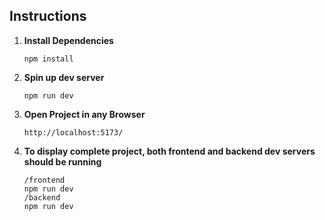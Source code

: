 ## Instructions
1. **Install Dependencies**
    ```
    npm install
    ```
2. **Spin up dev server**
    ```
    npm run dev
    ```
3. **Open Project in any Browser**
    ```
    http://localhost:5173/
    ```
4. **To display complete project, both frontend and backend dev servers should be running**
    ```
    /frontend
    npm run dev
    /backend
    npm run dev